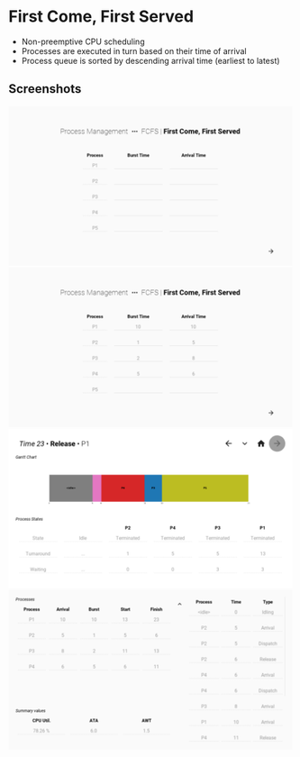 # First Come, First Served

- Non-preemptive CPU scheduling
- Processes are executed in turn based on their time of arrival
- Process queue is sorted by descending arrival time (earliest to latest)

## Screenshots

![Program main screen](./graphics/00-main.png)
![Sample inputs](./graphics/05-examples.png)
![Sample results](./graphics/05-results.png)
![Sample summary](./graphics/05-summary.png)
